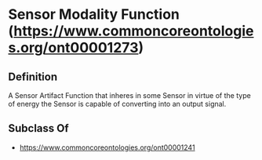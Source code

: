 # Sensor Modality Function (https://www.commoncoreontologies.org/ont00001273)

## Definition
A Sensor Artifact Function that inheres in some Sensor in virtue of the type of energy the Sensor is capable of converting into an output signal.

## Subclass Of
- https://www.commoncoreontologies.org/ont00001241

